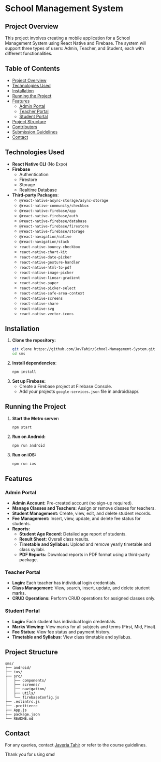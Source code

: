 # School Management System

## Project Overview

This project involves creating a mobile application for a School Management System using React Native and Firebase. The system will support three types of users: Admin, Teacher, and Student, each with different functionalities.

## Table of Contents

- [Project Overview](#project-overview)
- [Technologies Used](#technologies-used)
- [Installation](#installation)
- [Running the Project](#running-the-project)
- [Features](#features)
  - [Admin Portal](#admin-portal)
  - [Teacher Portal](#teacher-portal)
  - [Student Portal](#student-portal)
- [Project Structure](#project-structure)
- [Contributors](#contributors)
- [Submission Guidelines](#submission-guidelines)
- [Contact](#contact)

## Technologies Used

- **React Native CLI** (No Expo)
- **Firebase**
  - Authentication
  - Firestore
  - Storage
  - Realtime Database
- **Third-party Packages**:
  - `@react-native-async-storage/async-storage`
  - `@react-native-community/checkbox`
  - `@react-native-firebase/app`
  - `@react-native-firebase/auth`
  - `@react-native-firebase/database`
  - `@react-native-firebase/firestore`
  - `@react-native-firebase/storage`
  - `@react-navigation/native`
  - `@react-navigation/stack`
  - `react-native-bouncy-checkbox`
  - `react-native-chart-kit`
  - `react-native-date-picker`
  - `react-native-gesture-handler`
  - `react-native-html-to-pdf`
  - `react-native-image-picker`
  - `react-native-linear-gradient`
  - `react-native-paper`
  - `react-native-picker-select`
  - `react-native-safe-area-context`
  - `react-native-screens`
  - `react-native-share`
  - `react-native-svg`
  - `react-native-vector-icons`

## Installation

1. **Clone the repository:**
   ```sh
   git clone https://github.com/JavTahir/School-Management-System.git
   cd sms
   ```
2. **Install dependencies:**
   ```sh
   npm install
   ```
3. **Set up Firebase:**
   - Create a Firebase project at Firebase Console.
   - Add your projects `google-services.json` file in android/app/.

## Running the Project

1. **Start the Metro server:**
   ```sh
   npm start
   ```
2. **Run on Android:**
   ```sh
   npm run android
   ```
3. **Run on iOS:**
   ```sh
   npm run ios
   ```

## Features

### Admin Portal

- **Admin Account:** Pre-created account (no sign-up required).
- **Manage Classes and Teachers:** Assign or remove classes for teachers.
- **Student Management:** Create, view, edit, and delete student records.
- **Fee Management:** Insert, view, update, and delete fee status for students.
- **Reports:**
  - **Student Age Record:** Detailed age report of students.
  - **Result Sheet:** Overall class results.
  - **Timetable and Syllabus:** Upload and remove yearly timetable and class syllabi.
  - **PDF Reports:** Download reports in PDF format using a third-party package.

### Teacher Portal

- **Login:** Each teacher has individual login credentials.
- **Class Management:** View, search, insert, update, and delete student marks.
- **CRUD Operations:** Perform CRUD operations for assigned classes only.

### Student Portal

- **Login:** Each student has individual login credentials.
- **Marks Viewing:** View marks for all subjects and terms (First, Mid, Final).
- **Fee Status:** View fee status and payment history.
- **Timetable and Syllabus:** View class timetable and syllabus.

## Project Structure

```
sms/
├── android/
├── ios/
├── src/
│   ├── components/
│   ├── screens/
│   ├── navigation/
│   ├── utils/
│   └── firebaseConfig.js
├── .eslintrc.js
├── .prettierrc
├── App.js
├── package.json
└── README.md
```

## Contact

For any queries, contact [Javeria Tahir](mailto:javeria.tahir2003@gmail.com) or refer to the course guidelines.

Thank you for using sms!
